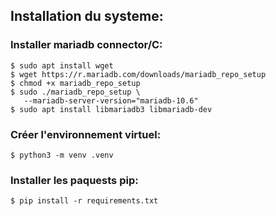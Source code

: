 ## Installation du systeme:

### Installer mariadb connector/C:
```
$ sudo apt install wget
$ wget https://r.mariadb.com/downloads/mariadb_repo_setup
$ chmod +x mariadb_repo_setup
$ sudo ./mariadb_repo_setup \
   --mariadb-server-version="mariadb-10.6"
$ sudo apt install libmariadb3 libmariadb-dev
```

### Créer l'environnement virtuel:

``` 
$ python3 -m venv .venv    
```

### Installer les paquests pip:

```
$ pip install -r requirements.txt
``` 
